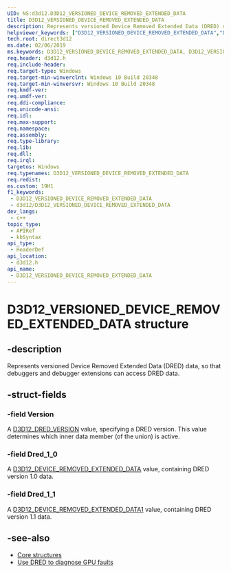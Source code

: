 ```yaml
---
UID: NS:d3d12.D3D12_VERSIONED_DEVICE_REMOVED_EXTENDED_DATA
title: D3D12_VERSIONED_DEVICE_REMOVED_EXTENDED_DATA
description: Represents versioned Device Removed Extended Data (DRED) data.
helpviewer_keywords: ["D3D12_VERSIONED_DEVICE_REMOVED_EXTENDED_DATA","D3D12_VERSIONED_DEVICE_REMOVED_EXTENDED_DATA structure","d3d12/D3D12_VERSIONED_DEVICE_REMOVED_EXTENDED_DATA","direct3d12.d3d12_versioned_device_removed_extended_data"]
tech.root: direct3d12
ms.date: 02/06/2019
ms.keywords: D3D12_VERSIONED_DEVICE_REMOVED_EXTENDED_DATA, D3D12_VERSIONED_DEVICE_REMOVED_EXTENDED_DATA structure, d3d12/D3D12_VERSIONED_DEVICE_REMOVED_EXTENDED_DATA, direct3d12.d3d12_versioned_device_removed_extended_data
req.header: d3d12.h
req.include-header: 
req.target-type: Windows
req.target-min-winverclnt: Windows 10 Build 20348
req.target-min-winversvr: Windows 10 Build 20348
req.kmdf-ver: 
req.umdf-ver: 
req.ddi-compliance: 
req.unicode-ansi: 
req.idl: 
req.max-support: 
req.namespace: 
req.assembly: 
req.type-library: 
req.lib: 
req.dll: 
req.irql: 
targetos: Windows
req.typenames: D3D12_VERSIONED_DEVICE_REMOVED_EXTENDED_DATA
req.redist: 
ms.custom: 19H1
f1_keywords:
 - D3D12_VERSIONED_DEVICE_REMOVED_EXTENDED_DATA
 - d3d12/D3D12_VERSIONED_DEVICE_REMOVED_EXTENDED_DATA
dev_langs:
 - c++
topic_type:
 - APIRef
 - kbSyntax
api_type:
 - HeaderDef
api_location:
 - d3d12.h
api_name:
 - D3D12_VERSIONED_DEVICE_REMOVED_EXTENDED_DATA
---
```


# D3D12_VERSIONED_DEVICE_REMOVED_EXTENDED_DATA structure


## -description

Represents versioned Device Removed Extended Data (DRED) data, so that debuggers and debugger extensions can access DRED data.

## -struct-fields

### -field Version

A [D3D12_DRED_VERSION](ne-d3d12-d3d12_dred_version.md) value, specifying a DRED version. This value determines which inner data member (of the union) is active.

### -field Dred_1_0

A [D3D12_DEVICE_REMOVED_EXTENDED_DATA](ns-d3d12-d3d12_device_removed_extended_data.md) value, containing DRED version 1.0 data.

### -field Dred_1_1

A [D3D12_DEVICE_REMOVED_EXTENDED_DATA1](ns-d3d12-d3d12_device_removed_extended_data1.md) value, containing DRED version 1.1 data.

## -see-also

* [Core structures](/windows/desktop/direct3d12/direct3d-12-structures)
* [Use DRED to diagnose GPU faults](/windows/desktop/direct3d12/use-dred)

